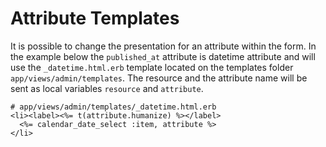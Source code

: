 # Attribute Templates

It is possible to change the presentation for an attribute within the form.
In the example below the `published_at` attribute is datetime attribute
and will use the `_datetime.html.erb` template located on the templates
folder `app/views/admin/templates`. The resource and the attribute name
will be sent as local variables `resource` and `attribute`.

    # app/views/admin/templates/_datetime.html.erb
    <li><label><%= t(attribute.humanize) %></label>
      <%= calendar_date_select :item, attribute %>
    </li>
